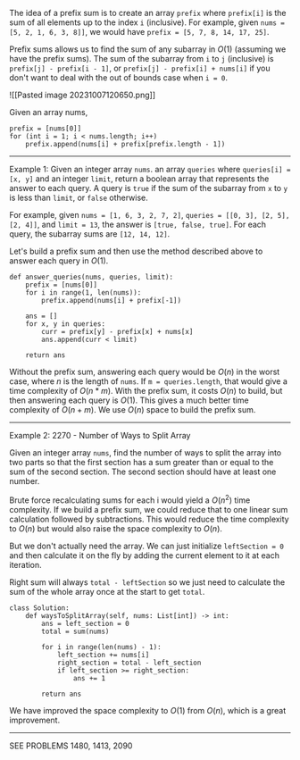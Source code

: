 The idea of a prefix sum is to create an array `prefix` where `prefix[i]` is the sum of all elements up to the index `i` (inclusive). For example, given `nums = [5, 2, 1, 6, 3, 8]]`, we would have `prefix = [5, 7, 8, 14, 17, 25]`.

Prefix sums allows us to find the sum of any subarray in $O(1)$ (assuming we have the prefix sums).
The sum of the subarray from `i` to `j` (inclusive) is `prefix[j] - prefix[i - 1]`, or `prefix[j] - prefix[i] + nums[i]` if you don't want to deal with the out of bounds case when `i = 0`.

![[Pasted image 20231007120650.png]]

Given an array nums,

```
prefix = [nums[0]]
for (int i = 1; i < nums.length; i++)
    prefix.append(nums[i] + prefix[prefix.length - 1])
```

-------------------------

Example 1: Given an integer array `nums`. an array `queries` where `queries[i] = [x, y]` and an integer `limit`, return a boolean array that represents the answer to each query. A query is `true` if the sum of the subarray from `x` to `y` is less than `limit`, or `false` otherwise.

For example, given `nums = [1, 6, 3, 2, 7, 2]`, `queries = [[0, 3], [2, 5], [2, 4]]`, and `limit = 13`, the answer is `[true, false, true]`. For each query, the subarray sums are `[12, 14, 12]`.

Let's build a prefix sum and then use the method described above to answer each query in $O(1)$.

```
def answer_queries(nums, queries, limit):
    prefix = [nums[0]]
    for i in range(1, len(nums)):
        prefix.append(nums[i] + prefix[-1])
    
    ans = []
    for x, y in queries:
        curr = prefix[y] - prefix[x] + nums[x]
        ans.append(curr < limit)

    return ans
```

Without the prefix sum, answering each query would be $O(n)$ in the worst case, where $n$ is the length of `nums`. If `m = queries.length`, that would give a time complexity of $O(n * m)$. With the prefix sum, it costs $O(n)$ to build, but then answering each query is $O(1)$. This gives a much better time complexity of $O(n + m)$. We use $O(n)$ space to build the prefix sum.

----------------------

Example 2: 2270 - Number of Ways to Split Array

Given an integer array `nums`, find the number of ways to split the array into two parts so that the first section has a sum greater than or equal to the sum of the second section. The second section should have at least one number.

Brute force recalculating sums for each i would yield a $O(n^2)$ time complexity. If we build a prefix sum, we could reduce that to one linear sum calculation followed by subtractions. This would reduce the time complexity to $O(n)$ but would also raise the space complexity to $O(n)$.

But we don't actually need the array. We can just initialize `leftSection = 0` and then calculate it on the fly by adding the current element to it at each iteration.

Right sum will always `total - leftSection` so we just need to calculate the sum of the whole array once at the start to get `total`.

```
class Solution:
    def waysToSplitArray(self, nums: List[int]) -> int:
        ans = left_section = 0
        total = sum(nums)

        for i in range(len(nums) - 1):
            left_section += nums[i]
            right_section = total - left_section
            if left_section >= right_section:
                ans += 1

        return ans
```

We have improved the space complexity to $O(1)$ from $O(n)$, which is a great improvement.

------------------------

SEE PROBLEMS 1480, 1413, 2090